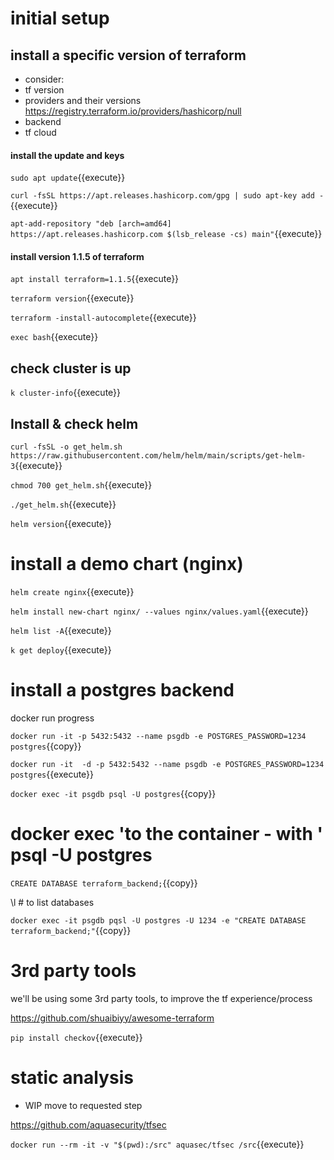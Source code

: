 # initial setup


## install a specific version of terraform

- consider:
- tf version
- providers and their versions  https://registry.terraform.io/providers/hashicorp/null
- backend
- tf cloud

#### install the update and keys

`sudo apt update`{{execute}}

`curl -fsSL https://apt.releases.hashicorp.com/gpg | sudo apt-key add -`{{execute}}    

`apt-add-repository "deb [arch=amd64] https://apt.releases.hashicorp.com $(lsb_release -cs) main"`{{execute}} 

#### install version 1.1.5 of terraform

`apt install terraform=1.1.5`{{execute}}    

`terraform version`{{execute}}    

`terraform -install-autocomplete`{{execute}}    

`exec bash`{{execute}}

## check cluster is up

`k cluster-info`{{execute}}

## Install & check helm

`curl -fsSL -o get_helm.sh https://raw.githubusercontent.com/helm/helm/main/scripts/get-helm-3`{{execute}}

`chmod 700 get_helm.sh`{{execute}}

`./get_helm.sh`{{execute}}

`helm version`{{execute}}

# install a demo chart (nginx)

`helm create nginx`{{execute}}

`helm install new-chart nginx/ --values nginx/values.yaml`{{execute}}

`helm list -A`{{execute}}

`k get deploy`{{execute}}

# install a postgres backend

docker run progress

`docker run -it -p 5432:5432 --name psgdb -e POSTGRES_PASSWORD=1234 postgres`{{copy}}

`docker run -it  -d -p 5432:5432 --name psgdb -e POSTGRES_PASSWORD=1234 postgres`{{execute}}



`docker exec -it psgdb psql -U postgres`{{copy}}

  # docker exec 'to the container - with '  psql -U postgres
  `CREATE DATABASE terraform_backend;`{{copy}}

  \l # to list databases

`docker exec -it psgdb pqsl -U postgres -U 1234 -e "CREATE DATABASE terraform_backend;"`{{copy}}

# 3rd party tools

we'll be using some 3rd party tools, to improve the tf experience/process

https://github.com/shuaibiyy/awesome-terraform

`pip install checkov`{{execute}}

# static analysis

- WIP move to requested step

https://github.com/aquasecurity/tfsec

`docker run --rm -it -v "$(pwd):/src" aquasec/tfsec /src`{{execute}}